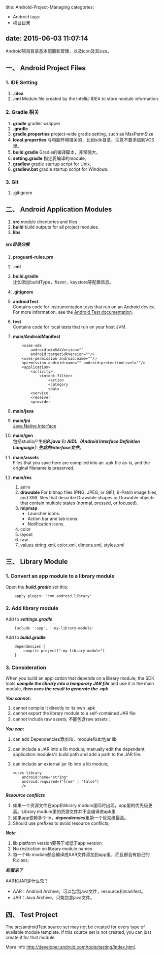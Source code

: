 title: Android-Project-Managing
categories:
  - Android
tags:
  - 项目目录
  
date: 2015-06-03 11:07:14
---
Android项目目录基本配置和管理，以及icon及其size。
## 一、 Android Project Files

### 1. IDE Setting

1. **.idea**
2. **.iml** Module file created by the IntelliJ IDEA to store module information.

### 2. Gradle 相关
1. **gradle** gradler wrapper
2. **.gradle**
3. **gradle.properties** project-wide gradle setting, such as MaxPermSize
4. **local.properties** 与电脑环境相关的，比如sdk目录，注意不要添加到VCS里。
5. **build.gradle** Gradle的编译脚本，非常强大。
6. **setting.gradle** 指定要编译的module。
7. **gradlew** gradle startup script for Unix.
8. **gradlew.bat** gradle startup script for Windows.

### 3. Git
1. .gitignore

## 二、 Android Application Modules
1. **src** module directories and files
2. **build** build outputs for all project modules.
3. **libs**

##### src目录分解

1. **proguard-rules.pro**
1. **.iml**
1. **build.gradle**    
比如添加buildType，flavor，keystore等配置信息。
1. **.gitignore**

1. **androidTest**    
Contains code for instrumentation tests that run on an Android device. For more information, see the [Android Test documentation](https://developer.android.com/studio/test/index.html).    
1. **test**    
Contains code for local tests that run on your host JVM.    
1. **main/AndroidManifest**
   
    ```
		<uses-sdk
			android:minSdkVersion=""
			android:targetSdkVersion=""/>
		<uses-permission android:name=""/>
		<permission android:name="" android:protectionLevel=""/>
		<application>
			<activity>
				<intent-filter>
					<action
					<category
					<data
			<service
			<receiver
			<provider
	```
3. **main/java**
4. **main/jni**    
[Java Native Interface](https://developer.android.com/ndk/index.html)
5. **main/gen**    
包括studio产生的***R.java*** 和 ***AIDL（Android Interface Definition Language）生成的interface文件***。
6. **main/assets**    
Files that you save here are compiled into an .apk file as-is, and the original filename is preserved. 
7. **main/res**
	1. anim	
	2. **drawable** For bitmap files (PNG, JPEG, or GIF), 9-Patch image files, and XML files that describe Drawable shapes or Drawable objects that contain multiple states (normal, pressed, or focused).
	3. **mipmap**    
		* Launcher icons.
		* Action bar and tab icons.
		* Notification icons.
	4. color
	5. layout
	6. raw
	7. values
		string.xml, color.xml, dimens.xml, styles.xml

## 三、 Library Module

### 1. Convert an app module to a library module

Open the ***build.gradle*** set this:    

```
	apply plugin: 'com.android.library'   
```


### 2. Add library module
    
Add to ***settings.gradle***    

```
	include ':app', ':my-library-module'    
```
    
Add to ***build.gradle***    
    
```
	dependencies {
		compile project(":my-library-module")
	}
```
    
### 3. Consideration

When you build an application that depends on a library module, the SDK tools ***compile the library into a temporary JAR file*** and use it in the main module, ***then uses the result to generate the .apk***
    
***You cannot:***    

1.  cannot compile it directly to its own .apk
2.  cannot export the library module to a self-contained JAR file
3.  cannot include raw assets; 不能包含raw assets；

***You can:***
    
1.  can add Dependencies添加lib，module和本地jar lib
2.  can include a JAR into a lib module; manually edit the dependent application modules's build path and add a path to the JAR file.
3.  can include an external jar lib into a lib module;

	```
	<uses-library   	
    	android:name="string"   
    	android:required=["true" | "false"] 
    	/>
	```

***Resource conflicts***    

1. 如果一个资源文件在app和library module里同时出现，app里的优先级更高。Library module里的资源文件并不会编译进apk里
2. 如果app依赖多个lib，***dependencies***里第一个优先级最高。
3. Should use prefixes to avoid resource conflicts;

***Note***    

1. lib platform version要等于或低于app version;
2. No restriction on library module names
3. 每一个lib module都会编译成AAR文件添加到app里，而且都会有自己的R.class;

***彩蛋来了***

AAR和JAR是什么鬼？

* AAR：Android Archive，可以包含java文件，resource和manifest。
* JAR：Java Archive，只能包含java文件。


## 四、 Test Project
The src/androidTest source set may not be created for every type of available module template. If this source set is not created, you can just create it for that module.

More Info http://developer.android.com/tools/testing/index.html.